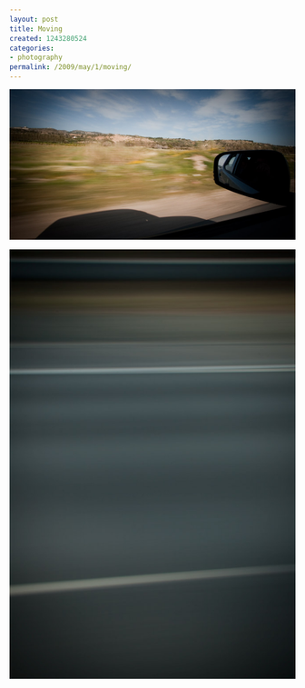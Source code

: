 ```yaml
---
layout: post
title: Moving
created: 1243280524
categories:
- photography
permalink: /2009/may/1/moving/
---
```

<p><img alt="weee" src="/images/moving_1.jpg" /></p>
<p><img alt="weeev2" src="/images/moving_2.jpg" /></p>
